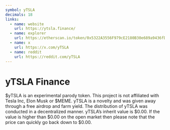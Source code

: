 ```yaml
---
symbol: yTSLA
decimals: 18
links:
  - name: website
    url: https://ytsla.finance/
  - name: explorer
    url: https://etherscan.io/token/0x5322A3556F979cE2180B30e689a9436fDDCB1021
  - name: x
    url: https://x.com/yTSLA
  - name: reddit
    url: https://reddit.com/yTSLA
---
```


# yTSLA Finance

$yTSLA is an experimental parody token. This project is not affiliated with Tesla Inc, Elon Musk or $MEME. yTSLA is a novelty and was given away through a free airdrop and farm yield. The distribution of yTSLA was conducted in a decentralized manner. yTSLA’s inherit value is $0.00. If the value is higher than $0.00 on the open market then please note that the price can quickly go back down to $0.00.
